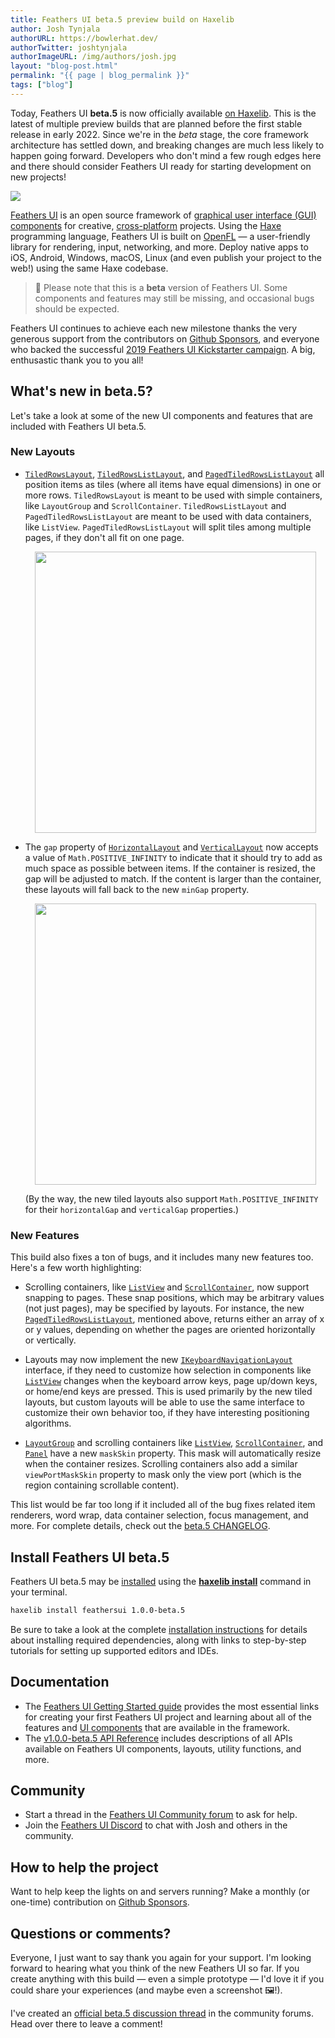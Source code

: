 ```yaml
---
title: Feathers UI beta.5 preview build on Haxelib
author: Josh Tynjala
authorURL: https://bowlerhat.dev/
authorTwitter: joshtynjala
authorImageURL: /img/authors/josh.jpg
layout: "blog-post.html"
permalink: "{{ page | blog_permalink }}"
tags: ["blog"]
---
```


Today, Feathers UI **beta.5** is now officially available [on Haxelib](https://lib.haxe.org/p/feathersui). This is the latest of multiple preview builds that are planned before the first stable release in early 2022. Since we're in the _beta_ stage, the core framework architecture has settled down, and breaking changes are much less likely to happen going forward. Developers who don't mind a few rough edges here and there should consider Feathers UI ready for starting development on new projects!

![](/blog/img/feathersui-beta-5.png)

[Feathers UI](https://feathersui.com/) is an open source framework of [graphical user interface (GUI) components](https://feathersui.com/learn/haxe-openfl/ui-components) for creative, [cross-platform](https://feathersui.com/cross-platform-guis/) projects. Using the [Haxe](https://haxe.org/) programming language, Feathers UI is built on [OpenFL](https://openfl.org/) — a user-friendly library for rendering, input, networking, and more. Deploy native apps to iOS, Android, Windows, macOS, Linux (and even publish your project to the web!) using the same Haxe codebase.

> 🚨 Please note that this is a **beta** version of Feathers UI. Some components and features may still be missing, and occasional bugs should be expected.

Feathers UI continues to achieve each new milestone thanks the very generous support from the contributors on [Github Sponsors](https://github.com/sponsors/joshtynjala), and everyone who backed the successful [2019 Feathers UI Kickstarter campaign](https://www.kickstarter.com/projects/feathersui/feathers-ui-cross-platform-components-for-haxe-and-openfl). A big, enthusastic thank you to you all!

## What's new in beta.5?

Let's take a look at some of the new UI components and features that are included with Feathers UI beta.5.

### New Layouts

- [`TiledRowsLayout`](https://feathersui.com/learn/haxe-openfl/tiled-rows-layout/), [`TiledRowsListLayout`](https://feathersui.com/learn/haxe-openfl/tiled-rows-list-layout/), and [`PagedTiledRowsListLayout`](https://feathersui.com/learn/haxe-openfl/paged-tiled-rows-list-layout/) all position items as tiles (where all items have equal dimensions) in one or more rows. `TiledRowsLayout` is meant to be used with simple containers, like `LayoutGroup` and `ScrollContainer`. `TiledRowsListLayout` and `PagedTiledRowsListLayout` are meant to be used with data containers, like `ListView`. `PagedTiledRowsListLayout` will split tiles among multiple pages, if they don't all fit on one page.

    <div style="text-align:center;"><a href="https://feathersui.com/learn/haxe-openfl/tiled-rows-layout/"><img src="/blog/img/beta-5-feathersui-tiled-rows-layout.png" style="width:450px"/></a></div>

- The `gap` property of [`HorizontalLayout`](https://feathersui.com/learn/haxe-openfl/horizontal-layout/) and [`VerticalLayout`](https://feathersui.com/learn/haxe-openfl/vertical-layout/) now accepts a value of `Math.POSITIVE_INFINITY` to indicate that it should try to add as much space as possible between items. If the container is resized, the gap will be adjusted to match. If the content is larger than the container, these layouts will fall back to the new `minGap` property.

    <div style="text-align:center;"><img src="/blog/img/beta-5-feathersui-flexible-gap.png" style="width:450px"></div>

  (By the way, the new tiled layouts also support `Math.POSITIVE_INFINITY` for their `horizontalGap` and `verticalGap` properties.)

### New Features

This build also fixes a ton of bugs, and it includes many new features too. Here's a few worth highlighting:

- Scrolling containers, like [`ListView`](https://feathersui.com/learn/haxe-openfl/list-view/) and [`ScrollContainer`](https://feathersui.com/learn/haxe-openfl/scroll-container/), now support snapping to pages. These snap positions, which may be arbitrary values (not just pages), may be specified by layouts. For instance, the new [`PagedTiledRowsListLayout`](https://api.feathersui.com/current/feathers/layout/PagedTiledRowsListLayout.html), mentioned above, returns either an array of x or y values, depending on whether the pages are oriented horizontally or vertically.

- Layouts may now implement the new [`IKeyboardNavigationLayout`](https://api.feathersui.com/current/feathers/layout/IKeyboardNavigationLayout.html) interface, if they need to customize how selection in components like [`ListView`](https://feathersui.com/learn/haxe-openfl/list-view/) changes when the keyboard arrow keys, page up/down keys, or home/end keys are pressed. This is used primarily by the new tiled layouts, but custom layouts will be able to use the same interface to customize their own behavior too, if they have interesting positioning algorithms.

- [`LayoutGroup`](https://feathersui.com/learn/haxe-openfl/layout-group/) and scrolling containers like [`ListView`](https://feathersui.com/learn/haxe-openfl/list-view/), [`ScrollContainer`](https://feathersui.com/learn/haxe-openfl/scroll-container/), and [`Panel`](https://feathersui.com/learn/haxe-openfl/panel/) have a new `maskSkin` property. This mask will automatically resize when the container resizes. Scrolling containers also add a similar `viewPortMaskSkin` property to mask only the view port (which is the region containing scrollable content).

This list would be far too long if it included all of the bug fixes related item renderers, word wrap, data container selection, focus management, and more. For complete details, check out the [beta.5 CHANGELOG](https://github.com/feathersui/feathersui-openfl/blob/v1.0.0-beta.5/CHANGELOG.md).

## Install Feathers UI beta.5

Feathers UI beta.5 may be [installed](https://feathersui.com/learn/haxe-openfl/installation) using the [**haxelib install**](https://lib.haxe.org/documentation/using-haxelib/#install) command in your terminal.

```sh
haxelib install feathersui 1.0.0-beta.5
```

Be sure to take a look at the complete [installation instructions](https://feathersui.com/learn/haxe-openfl/installation) for details about installing required dependencies, along with links to step-by-step tutorials for setting up supported editors and IDEs.

## Documentation

- The [Feathers UI Getting Started guide](https://feathersui.com/learn/haxe-openfl/getting-started) provides the most essential links for creating your first Feathers UI project and learning about all of the features and [UI components](https://feathersui.com/learn/haxe-openfl/ui-components) that are available in the framework.
- The [v1.0.0-beta.5 API Reference](https://api.feathersui.com/v1.0.0-beta.5/) includes descriptions of all APIs available on Feathers UI components, layouts, utility functions, and more.

## Community

- Start a thread in the [Feathers UI Community forum](https://community.feathersui.com/) to ask for help.
- Join the [Feathers UI Discord](https://discord.feathersui.com/) to chat with Josh and others in the community.

## How to help the project

Want to help keep the lights on and servers running? Make a monthly (or one-time) contribution on [Github Sponsors](https://github.com/sponsors/joshtynjala).

## Questions or comments?

Everyone, I just want to say thank you again for your support. I'm looking forward to hearing what you think of the new Feathers UI so far. If you create anything with this build — even a simple prototype — I'd love it if you could share your experiences (and maybe even a screenshot 🖼!).

I've created an [official beta.5 discussion thread](https://community.feathersui.com/d/65-feathers-ui-beta5-preview-build-on-haxelib) in the community forums. Head over there to leave a comment!
